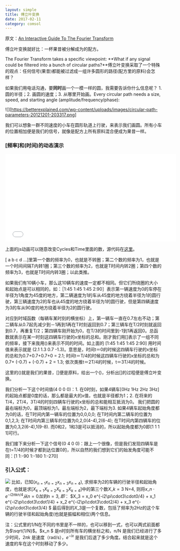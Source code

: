 ```yaml
---
layout: simple
title: 傅立叶变换
date: 2017-02-11
category: comsol
---
```

<script type="text/x-mathjax-config">MathJax.Hub.Config({tex2jax: {inlineMath:[['$','$']]}});</script>
<script type="text/javascript" src="http://cdn.mathjax.org/mathjax/latest/MathJax.js?config=TeX-AMS-MML_HTMLorMML"></script>

原文：[An Interactive Guide To The Fourier Transform][1]

傅立叶变换就好比：一杯果昔被分解成为的配方。

The Fourier Transform takes a specific viewpoint: **What if any signal could be filtered into a bunch of circular paths?**傅立叶变换采取了一个特殊的观点：任何信号(果昔)都能被过滤成一组许多圆形的路径(配方里的原料)会怎样？

如果我们用电话沟通，要**同时**画一个一模一样的圆，我需要告诉你什么信息呢？ 1. 圆的半径；2. 画圆的速度；3. 从哪里开始画。Every circular path needs a size, speed, and starting angle (amplitude/frequency/phase):

![][https://betterexplained.com/wp-content/uploads/images/circular-path-parameters-20121201-203317.png]

我们可以想象一群不同速度的小车在圆形轨道上行驶，来表示我们画圆。所有小车的位置相加便是我们的信号，就像是配方上所有原料混合便成为果昔一样。

### [频率]和(时间)的动态演示


<iframe src="/assets/fg.html" width="550px" height="280px" frameborder="0"> </iframe>

上面的js动画可以随意改变Cycles和Time里面的数，源代码在[这里][2]。

[ a b c d …]里第一个数的频率为0，也就是不转圈；第二个数的频率为1，也就是一个时间间隔T内转1圈；第三个数的频率为2，也就是T时间内转2圈；第四个数的频率为3，也就是T时间内转3圈；以此类推。

如果我们有10辆小车，那么这10辆车的速度一定都不相同。但它们所绕圈的大小和起始点是可以相同的，如：［1:45 1:45 1:45 2:90］表示第一辆速度为0的车停在半径为1角度为45度的地方，第二辆速度为1的车从45度的地方绕着半径为1的圆行驶，第三辆速度为2的车也从45度的地方绕着半径为1的圆行驶，但是第四辆速度为3的车从90度的地方绕着半径为2的圆行驶。

对应到时域函数（每辆车某时刻的横坐标）上，第一辆车一直在0.7左右不动；第二辆车从0.7起先减少到－1再到1再在T时刻返回到0.7；第三辆车在T/2时刻就返回到0.7，再重复T/2；第四辆车刚开始为0，在T/3的时间里到-1到1再返回0。总函数就表示在某一时刻这四辆车行驶的x坐标的总和。刚才我们用[]表示了一组不同的频率，接下来我用()来表示不同的时间。如上面的 [1:45 1:45 1:45 2:90] 用时间值来表示就是 (2.1 1.3 0.7 -1.3)。意思是，时间t＝0的时候这四辆车行驶的x坐标的总和为0.7+0.7+0.7+0 = 2.1; 时间t＝T/4的时候这四辆车行驶的x坐标的总和为0.7+ (-0.7) + (-0.7) + 2 = 1.3; 依次类推t＝2T/4的时候，t＝3T/4的时候。

这里的()就是我们的果昔，[]便是原料，给出一个()，分析出[]的过程便是傅立叶变换。

我们分析一下这个时间值(4 0 0 0)：1. 在0时刻，如果4辆车[0Hz 1Hz 2Hz 3Hz]的起始点都是0度的话，那么都是最大的x值，也就是半径都为1；2. 在将来的T/4，2T/4，3T/4的时刻四辆车行驶的x坐标的总和能相互抵消为0。
我们把圆的最右端标为0，最顶端标为1，最左端标为2，最下端标为3. 如果4辆车起始角度都为0的话，在T时间内第一辆车的位置为0,0,0,0; 在T时间内第二辆车的位置为0,1,2,3; 在T时间内第三辆车的位置为0,2,0(4-4),2(6-4); 在T时间内第四辆车的位置为0,3,2(6-4),1(9-8). 而0和2，1和3是可以抵消的，所以起始角度都为0即[1 1 1 1]可行。

我们接下来分析一下这个信号(0 4 0 0)：跟上一个很像，但是我们发现四辆车是在t=T/4的时候才都到达位置0的，所以自然的我们想到它们的始发角度可能不同：[1 1:-90 1:-180 1:-270]

### 引入公式：
![][image-1]
比如，已知($x_{n=1} x_{n=2} x_{n=3} x_{n=4}$), 求频率为2的车辆的行驶半径和起始角度，也就是求[$X_{k=1} X_{k=2} X_{k=3} X_{k=4}$]中的第三个数$X\_{k=3}$
N=4, 则将$x\_n \cdot e^{-i2\pi k n/4}从n=0加到n=3, 即：$
$X\_3 = x\_0 e^{-i2\pi\cdot3\cdot0/4} +  x\_1 e^{-i2\pi\cdot3\cdot1/4} +  x\_2 e^{-i2\pi\cdot3\cdot2/4} +  x\_3 e^{-i2\pi\cdot3\cdot3/4} $
最后得到的$X\_3$是一个复数，包括了频率为2Hz的这个车辆的行驶半径和起始角度(也就是振幅和相位)两个信息。

注：公式里的1/N在不同的书里是不一样的，也可以移到一式，也可以两式前面都为$\sqrt{1/N}$。$x\_n $ 是n时刻所有车的横坐标之和，n/N 是我们已经进行了多少时间，$2\pi k$ 是速度（rad/s），$e^{-ix}$ 是我们后退了多少角度。结合起来就是这个速度的车在这个时刻移动了多少。


[1]:	https://betterexplained.com/articles/an-interactive-guide-to-the-fourier-transform/
[2]:	https://gist.github.com/kazad/8bb682da198db597558c

[image-1]:	https://betterexplained.com/wp-content/uploads/images/fourier-explained-20121219-224649.png